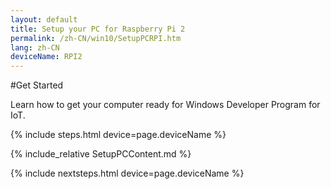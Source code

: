 ```yaml
---
layout: default
title: Setup your PC for Raspberry Pi 2
permalink: /zh-CN/win10/SetupPCRPI.htm
lang: zh-CN
deviceName: RPI2
---
```


#Get Started

Learn how to get your computer ready for Windows Developer Program for IoT.

{% include steps.html device=page.deviceName %}

{% include_relative SetupPCContent.md %}

{% include nextsteps.html device=page.deviceName %}


